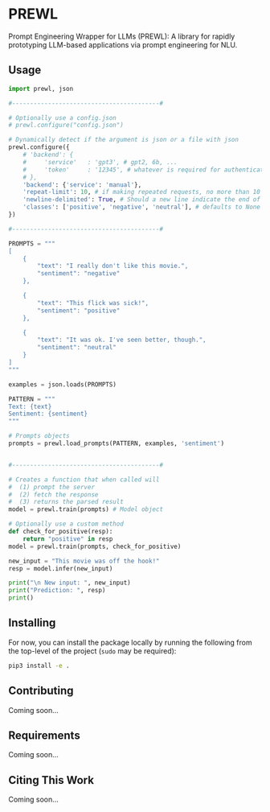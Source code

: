 # PREWL

Prompt Engineering Wrapper for LLMs (PREWL): A library for rapidly prototyping LLM-based applications via prompt engineering for NLU.

## Usage

```python
import prewl, json

#-----------------------------------------#

# Optionally use a config.json
# prewl.configure("config.json")

# Dynamically detect if the argument is json or a file with json
prewl.configure({
    # 'backend': {
    #     'service'   : 'gpt3', # gpt2, 6b, ...
    #     'token'     : '12345', # whatever is required for authentication
    # },
    'backend': {'service': 'manual'},
    'repeat-limit': 10, # if making repeated requests, no more than 10
    'newline-delimited': True, # Should a new line indicate the end of the completion
    'classes': ['positive', 'negative', 'neutral'], # defaults to None
})

#-----------------------------------------#

PROMPTS = """
[
    {
        "text": "I really don't like this movie.",
        "sentiment": "negative"
    },

    {
        "text": "This flick was sick!",
        "sentiment": "positive"
    },

    {
        "text": "It was ok. I've seen better, though.",
        "sentiment": "neutral"
    }
]
"""

examples = json.loads(PROMPTS)

PATTERN = """
Text: {text}
Sentiment: {sentiment}
"""

# Prompts objects
prompts = prewl.load_prompts(PATTERN, examples, 'sentiment')


#-----------------------------------------#

# Creates a function that when called will
#  (1) prompt the server
#  (2) fetch the response
#  (3) returns the parsed result
model = prewl.train(prompts) # Model object

# Optionally use a custom method
def check_for_positive(resp):
    return "positive" in resp
model = prewl.train(prompts, check_for_positive)

new_input = "This movie was off the hook!"
resp = model.infer(new_input)

print("\n New input: ", new_input)
print("Prediction: ", resp)
print()
```

## Installing

For now, you can install the package locally by running the following from the top-level of the project (`sudo` may be required):

```bash
pip3 install -e .
```

## Contributing

Coming soon...

## Requirements

Coming soon...

## Citing This Work

Coming soon...
